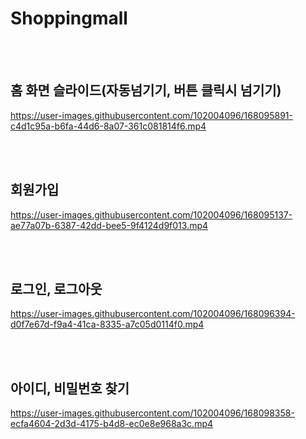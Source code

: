 # Shoppingmall
<br></br>
## 홈 화면 슬라이드(자동넘기기, 버튼 클릭시 넘기기)

https://user-images.githubusercontent.com/102004096/168095891-c4d1c95a-b6fa-44d6-8a07-361c081814f6.mp4

<br></br>
## 회원가입

https://user-images.githubusercontent.com/102004096/168095137-ae77a07b-6387-42dd-bee5-9f4124d9f013.mp4

<br></br>
## 로그인, 로그아웃

https://user-images.githubusercontent.com/102004096/168096394-d0f7e67d-f9a4-41ca-8335-a7c05d0114f0.mp4

<br></br>
## 아이디, 비밀번호 찾기

https://user-images.githubusercontent.com/102004096/168098358-ecfa4604-2d3d-4175-b4d8-ec0e8e968a3c.mp4

